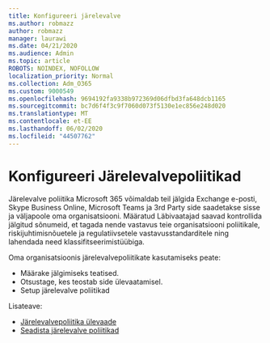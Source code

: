 ```yaml
---
title: Konfigureeri järelevalve
ms.author: robmazz
author: robmazz
manager: laurawi
ms.date: 04/21/2020
ms.audience: Admin
ms.topic: article
ROBOTS: NOINDEX, NOFOLLOW
localization_priority: Normal
ms.collection: Adm_O365
ms.custom: 9000549
ms.openlocfilehash: 9694192fa9338b972369d06dfbd3fa648dcb1165
ms.sourcegitcommit: bc7d6f4f3c9f7060d073f5130e1ec856e248d020
ms.translationtype: MT
ms.contentlocale: et-EE
ms.lasthandoff: 06/02/2020
ms.locfileid: "44507762"
---
```

# <a name="configure-supervision-policies"></a>Konfigureeri Järelevalvepoliitikad

Järelevalve poliitika Microsoft 365 võimaldab teil jälgida Exchange e-posti, Skype Business Online, Microsoft Teams ja 3rd Party side saadetakse sisse ja väljapoole oma organisatsiooni. Määratud Läbivaatajad saavad kontrollida jälgitud sõnumeid, et tagada nende vastavus teie organisatsiooni poliitikale, riskijuhtimisnõuetele ja regulatiivsetele vastavusstandarditele ning lahendada need klassifitseerimistüübiga.

Oma organisatsioonis järelevalvepoliitikate kasutamiseks peate:

- Määrake jälgimiseks teatised.
- Otsustage, kes teostab side ülevaatamisel.
- Setup järelevalve poliitikad

Lisateave:

- [Järelevalvepoliitika ülevaade](https://docs.microsoft.com/microsoft-365/compliance/supervision-policies)
- [Seadista järelevalve poliitikad](https://docs.microsoft.com/microsoft-365/compliance/configure-supervision-policies)
